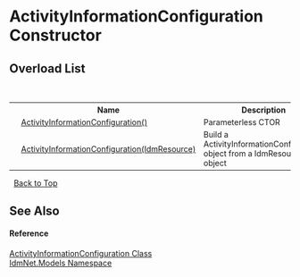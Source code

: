 # ActivityInformationConfiguration Constructor 
 


## Overload List
&nbsp;<table><tr><th></th><th>Name</th><th>Description</th></tr><tr><td>![Public method](media/pubmethod.gif "Public method")</td><td><a href="M_IdmNet_Models_ActivityInformationConfiguration__ctor">ActivityInformationConfiguration()</a></td><td>
Parameterless CTOR</td></tr><tr><td>![Public method](media/pubmethod.gif "Public method")</td><td><a href="M_IdmNet_Models_ActivityInformationConfiguration__ctor_1">ActivityInformationConfiguration(IdmResource)</a></td><td>
Build a ActivityInformationConfiguration object from a IdmResource object</td></tr></table>&nbsp;
<a href="#activityinformationconfiguration-constructor">Back to Top</a>

## See Also


#### Reference
<a href="T_IdmNet_Models_ActivityInformationConfiguration">ActivityInformationConfiguration Class</a><br /><a href="N_IdmNet_Models">IdmNet.Models Namespace</a><br />